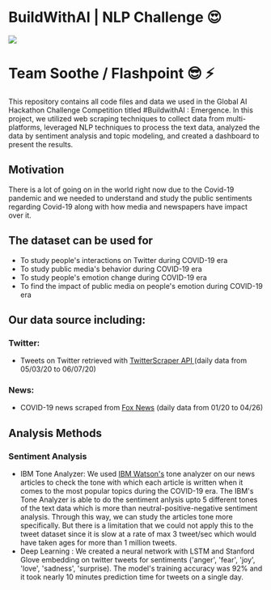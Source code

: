 # BuildWithAI | NLP Challenge 	:heart_eyes:

![](Images/image.jpg)

# Team Soothe / Flashpoint :sunglasses: 	:zap:
This repository contains all code files and data we used in the Global AI Hackathon Challenge Competition titled #BuildwithAI : Emergence. In this project, we utilized web scraping techniques to collect data from multi-platforms, leveraged NLP techniques to process the text data, analyzed the data by sentiment analysis and topic modeling, and created a dashboard to present the results. 

## Motivation
There is a lot of going on in the world right now due to the Covid-19 pandemic and we needed to understand and study the public sentiments regarding Covid-19 along with how media and newspapers have impact over it.

## The dataset can be used for 
- To study people's interactions on Twitter during COVID-19 era
- To study public media's behavior during COVID-19 era
- To study people's emotion change during COVID-19 era
- To find the impact of public media on people's emotion during COVID-19 era

## Our data source including:

### Twitter:
* Tweets on Twitter retrieved with [TwitterScraper API ](https://github.com/taspinar/twitterscraper) (daily data from 05/03/20 to 06/07/20)

### News:
* COVID-19 news scraped from [Fox News](https://www.foxnews.com/) (daily data from 01/20 to 04/26)

## Analysis Methods

### Sentiment Analysis

* IBM Tone Analyzer: We used [IBM Watson's](https://www.ibm.com/cloud/watson-tone-analyzer) tone analyzer on our news articles to check the tone with which each article is written when it comes to the most popular topics during the COVID-19 era. The IBM's Tone Analyzer is able to do the sentiment anlysis upto 5 different tones of the text data which is more than neutral-positive-negative sentiment analysis. Through this way, we can study the articles tone more specifically. But there is a limitation that we could not apply this to the tweet dataset since it is slow at a rate of max 3 tweet/sec which would have taken ages for more than 1 million tweets.
* Deep Learning : We created a neural network with LSTM and Stanford Glove embedding on twitter tweets for sentiments ('anger', 'fear', 'joy', 'love', 'sadness', 'surprise). The model's training accuracy was 92% and it took nearly 10 minutes prediction time for tweets on a single day.

